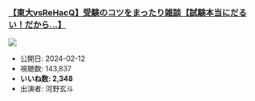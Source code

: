 ### [【東大vsReHacQ】受験のコツをまったり雑談【試験本当にだるい！だから…】](https://www.youtube.com/watch?v=ssNzFS0AiTM)
[![](https://img.youtube.com/vi/ssNzFS0AiTM/sddefault.jpg)](https://www.youtube.com/watch?v=ssNzFS0AiTM)
-   公開日: 2024-02-12
-   視聴数: 143,837
-   **いいね数: 2,348**
-   出演者: 河野玄斗
